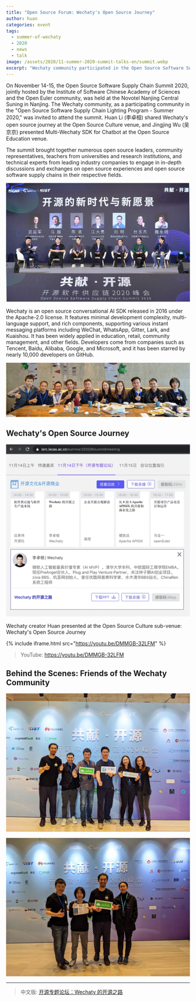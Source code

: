 ```yaml
---
title: "Open Source Forum: Wechaty's Open Source Journey"
author: huan
categories: event
tags:
  - summer-of-wechaty
  - 2020
  - news
  - talk
image: /assets/2020/11-summer-2020-summit-talks-en/summit.webp
excerpt: "Wechaty community participated in the Open Source Software Supply Chain Summit 2020, with Huan Li (李卓桓) sharing Wechaty's open source journey and Jingjing Wu (吴京京) presenting Multi-Wechaty SDK for Chatbot."
---
```


On November 14-15, the Open Source Software Supply Chain Summit 2020, jointly hosted by the Institute of Software Chinese Academy of Sciences and the Open Euler community, was held at the Novotel Nanjing Central Suning in Nanjing. The Wechaty community, as a participating community in the "Open Source Software Supply Chain Lighting Program - Summer 2020," was invited to attend the summit. Huan Li (李卓桓) shared Wechaty's open source journey at the Open Source Culture venue, and Jingjing Wu (吴京京) presented Multi-Wechaty SDK for Chatbot at the Open Source Education venue.

The summit brought together numerous open source leaders, community representatives, teachers from universities and research institutions, and technical experts from leading industry companies to engage in in-depth discussions and exchanges on open source experiences and open source software supply chains in their respective fields.

![Senior Panel](/assets/2020/11-summer-2020-summit-talks-en/senior-panel.webp)

Wechaty is an open source conversational AI SDK released in 2016 under the Apache-2.0 license. It features minimal development complexity, multi-language support, and rich components, supporting various instant messaging platforms including WeChat, WhatsApp, Gitter, Lark, and Kuaishou. It has been widely applied in education, retail, community management, and other fields. Developers come from companies such as Tencent, Baidu, Alibaba, Google, and Microsoft, and it has been starred by nearly 10,000 developers on GitHub.

![Wechaty Friends](/assets/2020/11-summer-2020-summit-talks-en/friends.webp)

## Wechaty's Open Source Journey

[![Summer 2020 Summit Agenda](/assets/2020/11-summer-2020-summit-talks-en/agenda.webp)](https://isrc.iscas.ac.cn/summer2020/#/summitmeeting)

Wechaty creator Huan presented at the Open Source Culture sub-venue: Wechaty's Open Source Journey

{% include iframe.html src="https://youtu.be/DMMGB-32LFM" %}

> YouTube: <https://youtu.be/DMMGB-32LFM>

## Behind the Scenes: Friends of the Wechaty Community

![Wechaty Friends](/assets/2020/11-summer-2020-summit-talks-en/six.webp)

![Wechaty Friends](/assets/2020/11-summer-2020-summit-talks-en/four.webp)

---

> 中文版: [开源专题论坛：Wechaty 的开源之路](/2020/11/14/summer-2020-summit-talks/)
